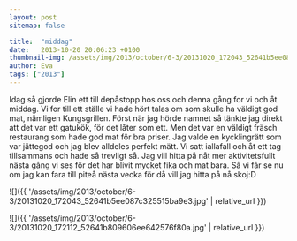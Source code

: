 ```yaml
---
layout: post
sitemap: false

title:  "middag"
date:   2013-10-20 20:06:23 +0100
thumbnail-img: /assets/img/2013/october/6-3/20131020_172043_52641b5ee087c325515ba9e3.jpg
author: Eva
tags: ["2013"]
---
```


Idag så gjorde Elin ett till depåstopp hos oss och denna gång for vi och åt middag. Vi for till ett ställe vi hade hört talas om som skulle ha väldigt god mat, nämligen Kungsgrillen. Först när  jag hörde namnet så tänkte jag direkt att det var ett gatukök,  för det låter som ett. Men det var en väldigt fräsch restaurang som hade god mat för bra priser.  Jag valde en kycklingrätt som var jättegod och jag blev alldeles perfekt mätt. Vi satt iallafall och åt ett tag tillsammans och hade så trevligt så. Jag vill hitta på nåt mer aktivitetsfullt nästa gång vi ses för det har blivit mycket fika och mat bara. Så vi får se nu om jag kan fara till piteå nästa vecka för då vill jag hitta på nå skoj:D

![]({{ '/assets/img/2013/october/6-3/20131020_172043_52641b5ee087c325515ba9e3.jpg'  | relative_url }})

![]({{ '/assets/img/2013/october/6-3/20131020_172112_52641b809606ee642576f80a.jpg'  | relative_url }})

